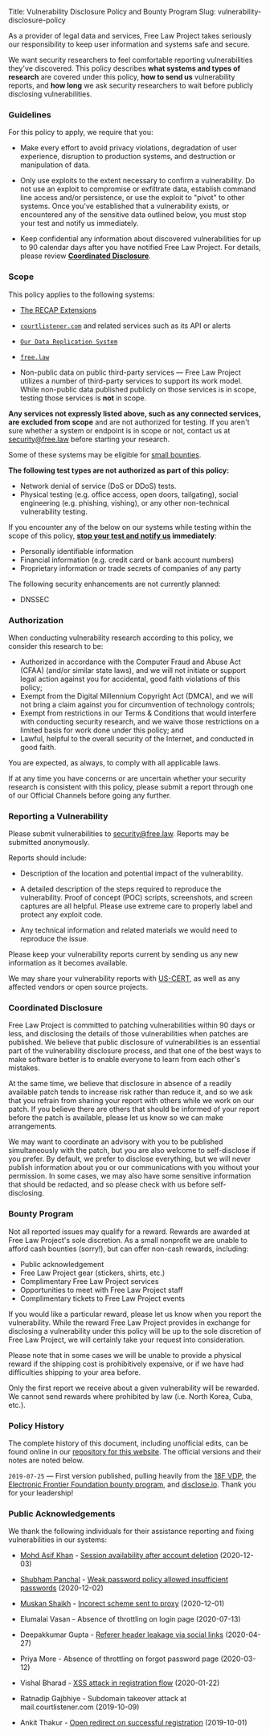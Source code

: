 Title: Vulnerability Disclosure Policy and Bounty Program
Slug: vulnerability-disclosure-policy

<p class="lead">As a provider of legal data and services, Free Law Project takes seriously our responsibility to keep user information and systems safe and secure.</p> 

We want security researchers to feel comfortable reporting vulnerabilities they've discovered. This policy describes **what systems and types of research** are covered under this policy, **how to send us** vulnerability reports, and **how long** we ask security researchers to wait before publicly disclosing vulnerabilities.


### Guidelines

For this policy to apply, we require that you:

* Make every effort to avoid privacy violations, degradation of user experience, disruption to production systems, and destruction or manipulation of data.

* Only use exploits to the extent necessary to confirm a vulnerability. Do not use an exploit to compromise or exfiltrate data, establish command line access and/or persistence, or use the exploit to "pivot" to other systems. Once you've established that a vulnerability exists, or encountered any of the sensitive data outlined below, you must stop your test and notify us immediately.

* Keep confidential any information about discovered vulnerabilities for up to 90 calendar days after you have notified Free Law Project. For details, please review **[Coordinated Disclosure](#coordinated%C2%A0disclosure)**.

### Scope

This policy applies to the following systems:

* [The RECAP Extensions][recap]

* [`courtlistener.com`][cl] and related services such as its API or alerts

* [`Our Data Replication System`][replication]

* [`free.law`](https://free.law)

* Non-public data on public third-party services — Free Law Project utilizes a number of third-party services to support its work model.  While non-public data published publicly on those services is in scope, testing those services is **not** in scope.

**Any services not expressly listed above, such as any connected services, are excluded from scope** and are not authorized for testing. If you aren't sure whether a system or endpoint is in scope or not, contact us at <a href="mailto:&#115;&#101;&#099;&#117;&#114;&#105;&#116;&#121;&#064;&#102;&#114;&#101;&#101;&#046;&#108;&#097;&#119;">&#115;&#101;&#099;&#117;&#114;&#105;&#116;&#121;&#064;&#102;&#114;&#101;&#101;&#046;&#108;&#097;&#119;</a> before starting your research.

Some of these systems may be eligible for [small bounties](#bounty%C2%A0program). 

**The following test types are not authorized as part of this policy:**

* Network denial of service (DoS or DDoS) tests.
* Physical testing (e.g. office access, open doors, tailgating), social engineering (e.g. phishing, vishing), or any other non-technical vulnerability testing.

If you encounter any of the below on our systems while testing within the scope of this policy, **[stop your test and notify us](#reporting-a%C2%A0vulnerability) immediately**:

* Personally identifiable information
* Financial information (e.g. credit card or bank account numbers)
* Proprietary information or trade secrets of companies of any party

The following security enhancements are not currently planned:

* DNSSEC


### Authorization

When conducting vulnerability research according to this policy, we consider this research to be:

- Authorized in accordance with the Computer Fraud and Abuse Act (CFAA) (and/or similar state laws), and we will not initiate or support legal action against you for accidental, good faith violations of this policy;
- Exempt from the Digital Millennium Copyright Act (DMCA), and we will not bring a claim against you for circumvention of technology controls;
- Exempt from restrictions in our Terms & Conditions that would interfere with conducting security research, and we waive those restrictions on a limited basis for work done under this policy; and
- Lawful, helpful to the overall security of the Internet, and conducted in good faith.

You are expected, as always, to comply with all applicable laws.

If at any time you have concerns or are uncertain whether your security research is consistent with this policy, please submit a report through one of our Official Channels before going any further.


### Reporting a Vulnerability

Please submit vulnerabilities to <a href="mailto:&#115;&#101;&#099;&#117;&#114;&#105;&#116;&#121;&#064;&#102;&#114;&#101;&#101;&#046;&#108;&#097;&#119;">&#115;&#101;&#099;&#117;&#114;&#105;&#116;&#121;&#064;&#102;&#114;&#101;&#101;&#046;&#108;&#097;&#119;</a>. Reports may be submitted anonymously.

Reports should include:

* Description of the location and potential impact of the vulnerability.

* A detailed description of the steps required to reproduce the vulnerability. Proof of concept (POC) scripts, screenshots, and screen captures are all helpful. Please use extreme care to properly label and protect any exploit code.

* Any technical information and related materials we would need to reproduce the issue.

Please keep your vulnerability reports current by sending us any new information as it becomes available.

We may share your vulnerability reports with [US-CERT](https://www.us-cert.gov/ais), as well as any affected vendors or open source projects.


### Coordinated Disclosure

Free Law Project is committed to patching vulnerabilities within 90 days or less, and disclosing the details of those vulnerabilities when patches are published. We believe that public disclosure of vulnerabilities is an essential part of the vulnerability disclosure process, and that one of the best ways to make software better is to enable everyone to learn from each other's mistakes.

At the same time, we believe that disclosure in absence of a readily available patch tends to increase risk rather than reduce it, and so we ask that you refrain from sharing your report with others while we work on our patch. If you believe there are others that should be informed of your report before the patch is available, please let us know so we can make arrangements.

We may want to coordinate an advisory with you to be published simultaneously with the patch, but you are also welcome to self-disclose if you prefer. By default, we prefer to disclose everything, but we will never publish information about you or our communications with you without your permission. In some cases, we may also have some sensitive information that should be redacted, and so please check with us before self-disclosing.


### Bounty Program

Not all reported issues may qualify for a reward. Rewards are awarded at Free Law Project's sole discretion. As a small nonprofit we are unable to afford cash bounties (sorry!), but can offer non-cash rewards, including:

* Public acknowledgement
* Free Law Project gear (stickers, shirts, etc.)
* Complimentary Free Law Project services
* Opportunities to meet with Free Law Project staff
* Complimentary tickets to Free Law Project events

If you would like a particular reward, please let us know when you report the vulnerability. While the reward Free Law Project provides in exchange for disclosing a vulnerability under this policy will be up to the sole discretion of Free Law Project, we will certainly take your request into consideration.

Please note that in some cases we will be unable to provide a physical reward if the shipping cost is prohibitively expensive, or if we have had difficulties shipping to your area before.

Only the first report we receive about a given vulnerability will be rewarded. We cannot send rewards where prohibited by law (i.e. North Korea, Cuba, etc.).


### Policy History

The complete history of this document, including unofficial edits, can be found online in our [repository for this website][flp-online]. The official versions and their notes are noted below.

`2019-07-25` — First version published, pulling heavily from the [18F VDP][18f], the [Electronic Frontier Foundation bounty program][eff], and [disclose.io](https://disclose.io). Thank you for your leadership! 


### Public Acknowledgements

We thank the following individuals for their assistance reporting and fixing vulnerabilities in our systems:

 - [Mohd Asif Khan](https://www.linkedin.com/in/mohd-asif-khan-%E2%9C%AA-5228a9179/) - [Session availability after account deletion][1492] (2020-12-03)

 - [Shubham Panchal](https://www.linkedin.com/in/shubham-panchal-636744161/) - [Weak password policy allowed insufficient passwords][954] (2020-12-02)

 - [Muskan Shaikh](https://www.linkedin.com/in/muskan-shaikh-a77b801b2) - [Incorect scheme sent to proxy][1488] (2020-12-01)

 - Elumalai Vasan - Absence of throttling on login page (2020-07-13)

 - Deepakkumar Gupta - [Referer header leakage via social links][1257] (2020-04-27)

 - Priya More - Absence of throttling on forgot password page (2020-03-12)

 - Vishal Bharad - [XSS attack in registration flow][xss] (2020-01-22)
 
 - Ratnadip Gajbhiye - Subdomain takeover attack at mail.courtlistener.com (2019-10-09)
 
 - Ankit Thakur - [Open redirect on successful registration][1021] (2019-10-01)
 

[1492]: https://github.com/freelawproject/courtlistener/issues/1492
[954]: https://github.com/freelawproject/courtlistener/issues/954
[1488]: https://github.com/freelawproject/courtlistener/issues/1488
[1021]: https://github.com/freelawproject/courtlistener/issues/1021
[1257]: https://github.com/freelawproject/courtlistener/issues/1257
[xss]: https://github.com/freelawproject/courtlistener/commit/fcfe3719a1be550601eda80fec9f8f6e9af5aa3f

[recap]: {filename}/pages/recap.md
[cl]: https://www.courtlistener.com/
[replication]: https://www.courtlistener.com/api/replication/
[flp-online]: https://github.com/freelawproject/free.law/
[18f]: https://github.com/18F/vulnerability-disclosure-policy/
[eff]: https://www.eff.org/security

<script src="/js/anchor.min.js"></script>
<script type="text/javascript">
    anchors.options = {
            'visible': 'touch',
            'class': 'anchor',
            'truncate': 40
        };
    document.addEventListener("DOMContentLoaded", function(event) {
        anchors.add();
    });
</script>
